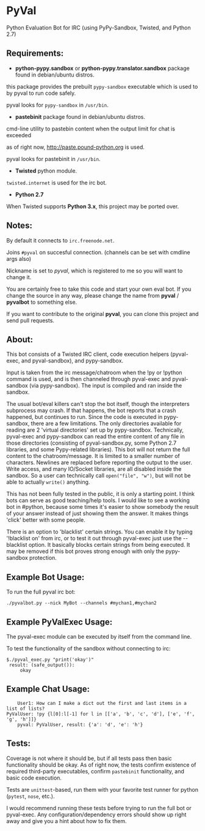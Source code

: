 PyVal
=====

Python Evaluation Bot for IRC (using PyPy-Sandbox, Twisted, and Python 2.7) 

Requirements: 
-------------

- **python-pypy.sandbox** or **python-pypy.translator.sandbox**
 package found in debian/ubuntu distros.
 
 this package provides the prebuilt `pypy-sandbox` executable 
 which is used to by pyval to run code safely.  
 
 pyval looks for `pypy-sandbox` in `/usr/bin`.
 

- **pastebinit**
 package found in debian/ubuntu distros.

 cmd-line utility to pastebin content when the output limit for chat is exceeded
 
 as of right now, http://paste.pound-python.org is used.
 
 pyval looks for pastebinit in `/usr/bin`.


- **Twisted** python module. 

 `twisted.internet` is used for the irc bot.
 

- **Python 2.7**

 When Twisted supports **Python 3.x**, this project may be ported over.


Notes:
------

By default it connects to `irc.freenode.net`.

Joins `#pyval` on succesful connection. (channels can be set with cmdline args also)

Nickname is set to *pyval*, which is registered to me so you will want to change it.

You are certainly free to take this code and start your own eval bot.
If you change the source in any way, please change the name from **pyval** / **pyvalbot** to
something else.

If you want to contribute to the original **pyval**, you can clone this project and send pull requests.


About:
------

This bot consists of a Twisted IRC client, code execution helpers (pyval-exec, and pyval-sandbox), and pypy-sandbox.

Input is taken from the irc message/chatroom when the !py or !python command is used, and is then channeled through
pyval-exec and pyval-sandbox (via pypy-sandbox). The input is compiled and ran inside the sandbox.

The usual bot/eval killers can't stop the bot itself, though the interpreters subprocess may crash. If that happens,
the bot reports that a crash happened, but continues to run. Since the code is executed in pypy-sandbox, there are a few limitations. The only directories available for reading are 2 'virtual directories' set up by pypy-sandbox. Technically,
pyval-exec and pypy-sandbox can read the entire content of any file in those directories (consisting of pyval-sandbox.py, some Python 2.7 libraries, and some Pypy-related libraries). This bot will not return the full content to the chatroom/message. It is limited to a smaller number of characters. Newlines are replaced before reporting the output to the user. Write access, and many IO/Socket libraries, are all disabled inside the sandbox. So a user can technically call `open("file", "w")`, but will not be able to actually `write()` anything.

This has not been fully tested in the public, it is only a starting point. I think bots can serve as good teaching/help tools. I would like to see a working bot in #python, because some times it's easier to show somebody the result of your answer instead of just showing them the answer. It makes things 'click' better with some people.

There is an option to 'blacklist' certain strings. You can enable it by typing '!blacklist on' from irc, or to test it out through pyval-exec just use the --blacklist option. It basically blocks certain strings from being executed. It may be removed if this bot proves strong enough with only the pypy-sandbox protection.


Example Bot Usage:
------------------

To run the full pyval irc bot:

    ./pyvalbot.py --nick MyBot --channels #mychan1,#mychan2


Example PyValExec Usage:
------------------------

The pyval-exec module can be executed by itself from the command line.

To test the functionality of the sandbox without connecting to irc:

    $./pyval_exec.py "print('okay')"
     result: (safe_output()):
         okay
    

Example Chat Usage:
-------------------

        User1: How can I make a dict out the first and last items in a list of lists?
    PyValUser: !py {l[0]:l[-1] for l in [['a', 'b', 'c', 'd'], ['e', 'f', 'g', 'h']]}
        pyval: PyValUser, result: {'a': 'd', 'e': 'h'}



Tests:
------

Coverage is not where it should be, but if all tests pass then basic functionality should be okay.
As of right now, the tests confirm existence of required third-party executables,
confirm `pastebinit` functionality, and basic code execution.

Tests are `unittest`-based, run them with your favorite test runner for python
(`pytest`, `nose`, etc.).

I would recommend running these tests before trying to run the full bot or pyval-exec.
Any configuration/dependency errors should show up right away and give you a hint about how to fix them.




